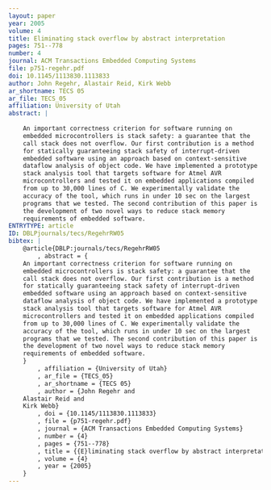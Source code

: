 ```yaml
---
layout: paper
year: 2005
volume: 4
title: Eliminating stack overflow by abstract interpretation
pages: 751--778
number: 4
journal: ACM Transactions Embedded Computing Systems
file: p751-regehr.pdf
doi: 10.1145/1113830.1113833
author: John Regehr, Alastair Reid, Kirk Webb
ar_shortname: TECS 05
ar_file: TECS_05
affiliation: University of Utah
abstract: |
    
    An important correctness criterion for software running on
    embedded microcontrollers is stack safety: a guarantee that the
    call stack does not overflow. Our first contribution is a method
    for statically guaranteeing stack safety of interrupt-driven
    embedded software using an approach based on context-sensitive
    dataflow analysis of object code. We have implemented a prototype
    stack analysis tool that targets software for Atmel AVR
    microcontrollers and tested it on embedded applications compiled
    from up to 30,000 lines of C. We experimentally validate the
    accuracy of the tool, which runs in under 10 sec on the largest
    programs that we tested. The second contribution of this paper is
    the development of two novel ways to reduce stack memory
    requirements of embedded software.
ENTRYTYPE: article
ID: DBLPjournals/tecs/RegehrRW05
bibtex: |
    @article{DBLP:journals/tecs/RegehrRW05
        , abstract = {
    An important correctness criterion for software running on
    embedded microcontrollers is stack safety: a guarantee that the
    call stack does not overflow. Our first contribution is a method
    for statically guaranteeing stack safety of interrupt-driven
    embedded software using an approach based on context-sensitive
    dataflow analysis of object code. We have implemented a prototype
    stack analysis tool that targets software for Atmel AVR
    microcontrollers and tested it on embedded applications compiled
    from up to 30,000 lines of C. We experimentally validate the
    accuracy of the tool, which runs in under 10 sec on the largest
    programs that we tested. The second contribution of this paper is
    the development of two novel ways to reduce stack memory
    requirements of embedded software.
    }
        , affiliation = {University of Utah}
        , ar_file = {TECS_05}
        , ar_shortname = {TECS 05}
        , author = {John Regehr and
    Alastair Reid and
    Kirk Webb}
        , doi = {10.1145/1113830.1113833}
        , file = {p751-regehr.pdf}
        , journal = {ACM Transactions Embedded Computing Systems}
        , number = {4}
        , pages = {751--778}
        , title = {{E}liminating stack overflow by abstract interpretation}
        , volume = {4}
        , year = {2005}
    }
---
```

